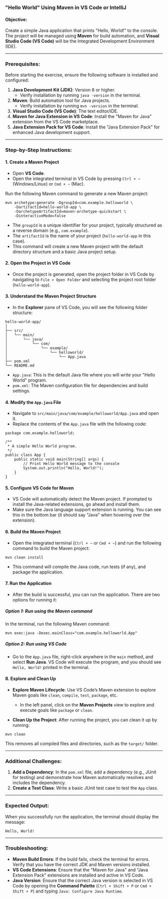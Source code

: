 ### "Hello World" Using Maven in VS Code or IntelliJ

#### Objective:

Create a simple Java application that prints "Hello, World!" to the console. The project will be managed using **Maven** for build automation, and **Visual Studio Code (VS Code)** will be the Integrated Development Environment (IDE).

---

### Prerequisites:

Before starting the exercise, ensure the following software is installed and configured:

1.  **Java Development Kit (JDK)**: Version 8 or higher.
    - Verify installation by running `java -version` in the terminal.
2.  **Maven**: Build automation tool for Java projects.
    - Verify installation by running `mvn -version` in the terminal.
3.  **Visual Studio Code (VS Code)**: The text editor/IDE.
4.  **Maven for Java Extension in VS Code**: Install the "Maven for Java" extension from the VS Code marketplace.
5.  **Java Extension Pack for VS Code**: Install the "Java Extension Pack" for enhanced Java development support.

---

### Step-by-Step Instructions:

#### 1\. **Create a Maven Project**

- Open **VS Code**.
- Open the integrated terminal in VS Code by pressing `Ctrl + ~` (Windows/Linux) or `Cmd + ~` (Mac).

Run the following Maven command to generate a new Maven project:

```
mvn archetype:generate -DgroupId=com.example.helloworld \
    -DartifactId=hello-world-app \
    -DarchetypeArtifactId=maven-archetype-quickstart \
    -DinteractiveMode=false

```

- The `groupId` is a unique identifier for your project, typically structured as a reverse domain (e.g., `com.example`).
- The `artifactId` is the name of your project (`hello-world-app` in this case).
- This command will create a new Maven project with the default directory structure and a basic Java project setup.

#### 2\. **Open the Project in VS Code**

- Once the project is generated, open the project folder in VS Code by navigating to `File > Open Folder` and selecting the project root folder (`hello-world-app`).

#### 3\. **Understand the Maven Project Structure**

- In the **Explorer** pane of VS Code, you will see the following folder structure:

```
hello-world-app/
│
├── src/
│   └── main/
│       └── java/
│           └── com/
│               └── example/
│                   └── helloworld/
│                       └── App.java
├── pom.xml
└── README.md

```

- `App.java`: This is the default Java file where you will write your "Hello World" program.
- `pom.xml`: The Maven configuration file for dependencies and build settings.

#### 4\. **Modify the `App.java` File**

- Navigate to `src/main/java/com/example/helloworld/App.java` and open it.
- Replace the contents of the `App.java` file with the following code:

```
package com.example.helloworld;

/**
 * A simple Hello World program.
 */
public class App {
    public static void main(String[] args) {
        // Print Hello World message to the console
        System.out.println("Hello, World!");
    }
}

```

#### 5\. **Configure VS Code for Maven**

- VS Code will automatically detect the Maven project. If prompted to install the Java-related extensions, go ahead and install them.
- Make sure the Java language support extension is running. You can see this in the bottom bar (it should say "Java" when hovering over the extension).

#### 6\. **Build the Maven Project**

- Open the integrated terminal (`Ctrl + ~` or `Cmd + ~`) and run the following command to build the Maven project:

```
mvn clean install

```

- This command will compile the Java code, run tests (if any), and package the application.

#### 7\. **Run the Application**

- After the build is successful, you can run the application. There are two options for running it:

##### Option 1: Run using the Maven command

In the terminal, run the following Maven command:

```
mvn exec:java -Dexec.mainClass="com.example.helloworld.App"

```

##### Option 2: Run using VS Code

- Go to the `App.java` file, right-click anywhere in the `main` method, and select **Run Java**. VS Code will execute the program, and you should see `Hello, World!` printed in the terminal.

#### 8\. **Explore and Clean Up**

- **Explore Maven Lifecycle**: Use VS Code’s Maven extension to explore Maven goals like `clean`, `compile`, `test`, `package`, etc.

  - In the left panel, click on the **Maven Projects** view to explore and execute goals like `package` or `clean`.

- **Clean Up the Project**: After running the project, you can clean it up by running:

```
mvn clean

```

This removes all compiled files and directories, such as the `target/` folder.

---

### Additional Challenges:

1.  **Add a Dependency**: In the `pom.xml` file, add a dependency (e.g., JUnit for testing) and demonstrate how Maven automatically resolves and includes the dependency.
2.  **Create a Test Class**: Write a basic JUnit test case to test the `App` class.

---

### Expected Output:

When you successfully run the application, the terminal should display the message:

```
Hello, World!

```

---

### Troubleshooting:

- **Maven Build Errors**: If the build fails, check the terminal for errors. Verify that you have the correct JDK and Maven versions installed.
- **VS Code Extensions**: Ensure that the "Maven for Java" and "Java Extension Pack" extensions are installed and active in VS Code.
- **Java Version**: Ensure that the correct Java version is selected in VS Code by opening the **Command Palette** (`Ctrl + Shift + P` or `Cmd + Shift + P`) and typing `Java: Configure Java Runtime`.
